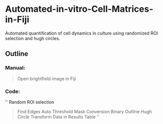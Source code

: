 # Automated-in-vitro-Cell-Matrices-in-Fiji

Automated quantification of cell dynamics in culture using randomized ROI selection and hugh circles. 

## Outline
### Manual:
> Open brightfield image in Fiji
  
### Code:
''
Random ROI selection
> Find Edges
> Auto Threshold
> Mask Conversion
> Binary Outline
> Hugh Circle Transform
> Data in Results Table
''
